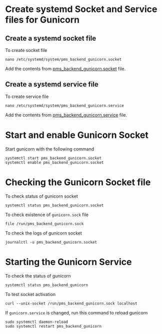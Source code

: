# Create systemd Socket and Service files for Gunicorn

## Create a systemd socket file

To create socket file

```shell
nano /etc/systemd/system/pms_backend_gunicorn.socket
```

Add the contents from [pms_backend_gunicorn.socket](../configs/pms_backend_gunicorn.socket) file.

## Create a systemd service file

To create service file

```shell
nano /etc/systemd/system/pms_backend_gunicorn.service
```

Add the contents from [pms_backend_gunicorn.service](../configs/pms_backend_gunicorn.service) file.

# Start and enable Gunicorn Socket

Start gunicorn with the following command

```shell
systemctl start pms_backend_gunicorn.socket
systemctl enable pms_backend_gunicorn.socket
```

# Checking the Gunicorn Socket file

To check status of gunicorn socket

```shell
systemctl status pms_backend_gunicorn.socket
```

To check existence of `gunicorn.sock` file

```shell
file /run/pms_backend_gunicorn.sock
```

To check the logs of gunicorn socket

```shell
journalctl -u pms_backend_gunicorn.socket
```

# Starting the Gunicorn Service

To check the status of gunicorn

```shell
systemctl status pms_backend_gunicorn
```

To test socket activation

```shell
curl --unix-socket /run/pms_backend_gunicorn.sock localhost
```

If `gunicorn.service` is changed, run this command to reload gunicorn

```shell
sudo systemctl daemon-reload
sudo systemctl restart pms_backend_gunicorn
```
